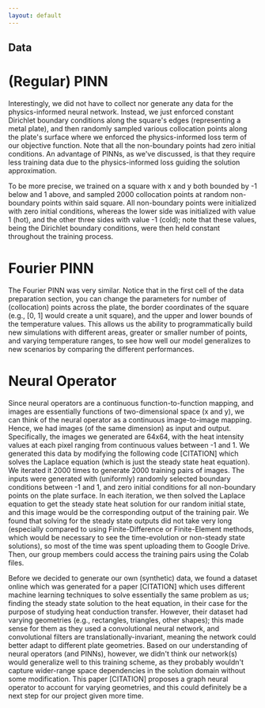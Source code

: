 ```yaml
---
layout: default
---
```


## Data

# (Regular) PINN

Interestingly, we did not have to collect nor generate any data for the physics-informed neural network. Instead, we just enforced constant Dirichlet boundary conditions along the square's edges (representing a metal plate), and then randomly sampled various collocation points along the plate's surface where we enforced the physics-informed loss term of our objective function. Note that all the non-boundary points had zero initial conditions. An advantage of PINNs, as we've discussed, is that they require less training data due to the physics-informed loss guiding the solution approximation. 

To be more precise, we trained on a square with x and y both bounded by -1 below and 1 above, and sampled 2000 collocation points at random non-boundary points within said square. All non-boundary points were initialized with zero initial conditions, whereas the lower side was initialized with value 1 (hot), and the other three sides with value -1 (cold); note that these values, being the Dirichlet boundary conditions, were then held constant throughout the training process.

# Fourier PINN
<!---
You can talk about in the first cell of data prep section of the new ipynb that I exported, I made it so we can custom choose like plate size and temp range and number of sampling points and such 
So you can talk about like our ability to programmatically build out new simulations 
--->
The Fourier PINN was very similar. Notice that in the first cell of the data preparation section, you can change the parameters for number of (collocation) points across the plate, the border coordinates of the square (e.g., [0, 1] would create a unit square), and the upper and lower bounds of the temperature values. This allows us the ability to programmatically build new simulations with different areas, greater or smaller number of points, and varying temperature ranges, to see how well our model generalizes to new scenarios by comparing the different performances.

# Neural Operator

Since neural operators are a continuous function-to-function mapping, and images are essentially functions of two-dimensional space (x and y), we can think of the neural operator as a continuous image-to-image mapping. Hence, we had images (of the same dimension) as input and output. Specifically, the images we generated are 64x64, with the heat intensity values at each pixel ranging from continuous values between -1 and 1. We generated this data by modifying the following code [CITATION] which solves the Laplace equation (which is just the steady state heat equation). We iterated it 2000 times to generate 2000 training pairs of images. The inputs were generated with (uniformly) randomly selected boundary conditions between -1 and 1, and zero initial conditions for all non-boundary points on the plate surface. In each iteration, we then solved the Laplace equation to get the steady state heat solution for our random initial state, and this image would be the corresponding output of the training pair. We found that solving for the steady state outputs did not take very long (especially compared to using Finite-Difference or Finite-Element methods, which would be necessary to see the time-evolution or non-steady state solutions), so most of the time was spent uploading them to Google Drive. Then, our group members could access the training pairs using the Colab files.

Before we decided to generate our own (synthetic) data, we found a dataset online which was generated for a paper [CITATION] which uses different machine learning techniques to solve essentially the same problem as us; finding the steady state solution to the heat equation, in their case for the purpose of studying heat conduction transfer. However, their dataset had varying geometries (e.g., rectangles, triangles, other shapes); this made sense for them as they used a convolutional neural network, and convolutional filters are translationally-invariant, meaning the network could better adapt to different plate geometries. Based on our understanding of neural operators (and PINNs), however, we didn't think our network(s) would generalize well to this training scheme, as they probably wouldn't capture wider-range space dependencies in the solution domain without some modification. This paper [CITATION] proposes a graph neural operator to account for varying geometries, and this could definitely be a next step for our project given more time.
